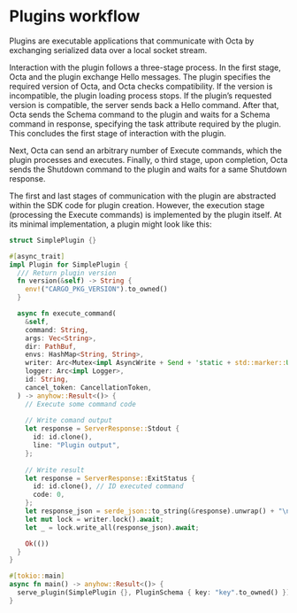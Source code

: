 # Plugins workflow

Plugins are executable applications that communicate with Octa by exchanging serialized data over a local socket stream.

Interaction with the plugin follows a three-stage process. In the first stage, Octa and the plugin exchange Hello messages. The plugin specifies the required version of Octa, and Octa checks compatibility. If the version is incompatible, the plugin loading process stops. If the plugin’s requested version is compatible, the server sends back a Hello command. After that, Octa sends the Schema command to the plugin and waits for a Schema command in response, specifying the task attribute required by the plugin. This concludes the first stage of interaction with the plugin.

Next, Octa can send an arbitrary number of Execute commands, which the plugin processes and executes. Finally, o third stage, upon completion, Octa sends the Shutdown command to the plugin and waits for a same Shutdown response.

The first and last stages of communication with the plugin are abstracted within the SDK code for plugin creation. However, the execution stage (processing the Execute commands) is implemented by the plugin itself. At its minimal implementation, a plugin might look like this:

```rust
struct SimplePlugin {}

#[async_trait]
impl Plugin for SimplePlugin {
  /// Return plugin version
  fn version(&self) -> String {
    env!("CARGO_PKG_VERSION").to_owned()
  }

  async fn execute_command(
    &self,
    command: String,
    args: Vec<String>,
    dir: PathBuf,
    envs: HashMap<String, String>,
    writer: Arc<Mutex<impl AsyncWrite + Send + 'static + std::marker::Unpin>>,
    logger: Arc<impl Logger>,
    id: String,
    cancel_token: CancellationToken,
  ) -> anyhow::Result<()> {    
    // Execute some command code
    
    // Write comand output
    let response = ServerResponse::Stdout {
      id: id.clone(),
      line: "Plugin output",
    };
    
    // Write result
    let response = ServerResponse::ExitStatus {
      id: id.clone(), // ID executed command
      code: 0,
    };
    let response_json = serde_json::to_string(&response).unwrap() + "\n";
    let mut lock = writer.lock().await;
    let _ = lock.write_all(response_json).await;

    Ok(())
  }
}

#[tokio::main]
async fn main() -> anyhow::Result<()> {
  serve_plugin(SimplePlugin {}, PluginSchema { key: "key".to_owned() }).await
}
```
